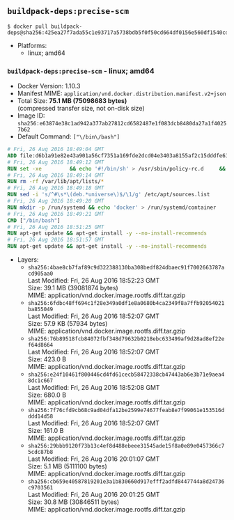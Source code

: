 ## `buildpack-deps:precise-scm`

```console
$ docker pull buildpack-deps@sha256:425ea27f7ada55c1e93717a5738bdb5f0f50cd664df0156e560df1540cd96f4a
```

-	Platforms:
	-	linux; amd64

### `buildpack-deps:precise-scm` - linux; amd64

-	Docker Version: 1.10.3
-	Manifest MIME: `application/vnd.docker.distribution.manifest.v2+json`
-	Total Size: **75.1 MB (75098683 bytes)**  
	(compressed transfer size, not on-disk size)
-	Image ID: `sha256:e63874e38c1ad942a377ab27812cd6582487e1f083dcb8480da27a1f40257b62`
-	Default Command: `["\/bin\/bash"]`

```dockerfile
# Fri, 26 Aug 2016 18:49:04 GMT
ADD file:d6b1a91e82e43a901a56cf7351a169fde2dcd04e3403a8155af2c15dddfe61ab in /
# Fri, 26 Aug 2016 18:49:12 GMT
RUN set -xe 		&& echo '#!/bin/sh' > /usr/sbin/policy-rc.d 	&& echo 'exit 101' >> /usr/sbin/policy-rc.d 	&& chmod +x /usr/sbin/policy-rc.d 		&& dpkg-divert --local --rename --add /sbin/initctl 	&& cp -a /usr/sbin/policy-rc.d /sbin/initctl 	&& sed -i 's/^exit.*/exit 0/' /sbin/initctl 		&& echo 'force-unsafe-io' > /etc/dpkg/dpkg.cfg.d/docker-apt-speedup 		&& echo 'DPkg::Post-Invoke { "rm -f /var/cache/apt/archives/*.deb /var/cache/apt/archives/partial/*.deb /var/cache/apt/*.bin || true"; };' > /etc/apt/apt.conf.d/docker-clean 	&& echo 'APT::Update::Post-Invoke { "rm -f /var/cache/apt/archives/*.deb /var/cache/apt/archives/partial/*.deb /var/cache/apt/*.bin || true"; };' >> /etc/apt/apt.conf.d/docker-clean 	&& echo 'Dir::Cache::pkgcache ""; Dir::Cache::srcpkgcache "";' >> /etc/apt/apt.conf.d/docker-clean 		&& echo 'Acquire::Languages "none";' > /etc/apt/apt.conf.d/docker-no-languages 		&& echo 'Acquire::GzipIndexes "true"; Acquire::CompressionTypes::Order:: "gz";' > /etc/apt/apt.conf.d/docker-gzip-indexes 		&& echo 'Apt::AutoRemove::SuggestsImportant "false";' > /etc/apt/apt.conf.d/docker-autoremove-suggests
# Fri, 26 Aug 2016 18:49:14 GMT
RUN rm -rf /var/lib/apt/lists/*
# Fri, 26 Aug 2016 18:49:18 GMT
RUN sed -i 's/^#\s*\(deb.*universe\)$/\1/g' /etc/apt/sources.list
# Fri, 26 Aug 2016 18:49:20 GMT
RUN mkdir -p /run/systemd && echo 'docker' > /run/systemd/container
# Fri, 26 Aug 2016 18:49:21 GMT
CMD ["/bin/bash"]
# Fri, 26 Aug 2016 18:51:25 GMT
RUN apt-get update && apt-get install -y --no-install-recommends 		ca-certificates 		curl 		wget 	&& rm -rf /var/lib/apt/lists/*
# Fri, 26 Aug 2016 18:51:57 GMT
RUN apt-get update && apt-get install -y --no-install-recommends 		bzr 		git 		mercurial 		openssh-client 		subversion 				procps 	&& rm -rf /var/lib/apt/lists/*
```

-	Layers:
	-	`sha256:4bae8cb7faf89c9d322388130ba308bedf824dbaec91f7002663787acd905aa0`  
		Last Modified: Fri, 26 Aug 2016 18:52:23 GMT  
		Size: 39.1 MB (39081874 bytes)  
		MIME: application/vnd.docker.image.rootfs.diff.tar.gzip
	-	`sha256:6fdbc48ff694c1f28e349a0df1e8a0680b4ca2349f8a7ffb92054021ba855049`  
		Last Modified: Fri, 26 Aug 2016 18:52:07 GMT  
		Size: 57.9 KB (57934 bytes)  
		MIME: application/vnd.docker.image.rootfs.diff.tar.gzip
	-	`sha256:76b89518fcb84072fbf348d79632b0218ebc633499af9d28ad8ef22ef64d8664`  
		Last Modified: Fri, 26 Aug 2016 18:52:07 GMT  
		Size: 423.0 B  
		MIME: application/vnd.docker.image.rootfs.diff.tar.gzip
	-	`sha256:e24f10461f800446cd4fd61cecb58472338cb47443ab6e3b71e9aea48dc1c667`  
		Last Modified: Fri, 26 Aug 2016 18:52:08 GMT  
		Size: 680.0 B  
		MIME: application/vnd.docker.image.rootfs.diff.tar.gzip
	-	`sha256:7f76cfd9cb68c9ad04dfa12be2599e74677feab8e7f99061e153516dddd14d58`  
		Last Modified: Fri, 26 Aug 2016 18:52:07 GMT  
		Size: 161.0 B  
		MIME: application/vnd.docker.image.rootfs.diff.tar.gzip
	-	`sha256:29bbb9120f73b13c4ef8d488ebeee31545ade15f8a0e89e0457366c75cdc87b8`  
		Last Modified: Fri, 26 Aug 2016 20:01:07 GMT  
		Size: 5.1 MB (5111100 bytes)  
		MIME: application/vnd.docker.image.rootfs.diff.tar.gzip
	-	`sha256:cb659e40587819201e3a1b830660d917efff2adfd8447744a8d24736c9703561`  
		Last Modified: Fri, 26 Aug 2016 20:01:25 GMT  
		Size: 30.8 MB (30846511 bytes)  
		MIME: application/vnd.docker.image.rootfs.diff.tar.gzip
